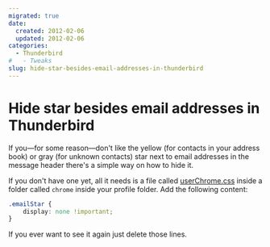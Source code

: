 ```yaml
---
migrated: true
date:
  created: 2012-02-06
  updated: 2012-02-06
categories:
  - Thunderbird
#   - Tweaks
slug: hide-star-besides-email-addresses-in-thunderbird
---
```

# Hide star besides email addresses in Thunderbird

If you&mdash;for some reason&mdash;don't like the yellow (for contacts in your address book) or gray (for unknown contacts) star next to email addresses in the message header there's a simple way on how to hide it.

If you don't have one yet, all it needs is a file called [userChrome.css](https://web.archive.org/web/20130728221756/https://developer.mozilla.org/en-US/docs/Thunderbird/Thunderbird_Configuration_Files#userChrome.css) inside a folder called `chrome` inside your profile folder. Add the following content:

```css
.emailStar {
    display: none !important;
}
```

If you ever want to see it again just delete those lines.
